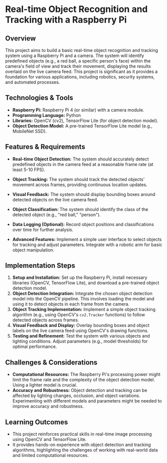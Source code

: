 # Real-time Object Recognition and Tracking with a Raspberry Pi

## Overview
This project aims to build a basic real-time object recognition and tracking system using a Raspberry Pi and a camera.  The system will identify predefined objects (e.g., a red ball, a specific person's face) within the camera's field of view and track their movement, displaying the results overlaid on the live camera feed. This project is significant as it provides a foundation for various applications, including robotics, security systems, and automated processes.


## Technologies & Tools
- **Raspberry Pi:**  Raspberry Pi 4 (or similar) with a camera module.
- **Programming Language:** Python
- **Libraries:** OpenCV (cv2), TensorFlow Lite (for object detection model).
- **Object Detection Model:** A pre-trained TensorFlow Lite model (e.g., MobileNet SSD).


## Features & Requirements
- **Real-time Object Detection:** The system should accurately detect predefined objects in the camera feed at a reasonable frame rate (at least 5-10 FPS).
- **Object Tracking:** The system should track the detected objects' movement across frames, providing continuous location updates.
- **Visual Feedback:** The system should display bounding boxes around detected objects on the live camera feed.
- **Object Classification:**  The system should identify the class of the detected object (e.g., "red ball," "person").
- **Data Logging (Optional):**  Record object positions and classifications over time for further analysis.

- **Advanced Features:**  Implement a simple user interface to select objects for tracking and adjust parameters.  Integrate with a robotic arm for basic object manipulation.


## Implementation Steps
1. **Setup and Installation:** Set up the Raspberry Pi, install necessary libraries (OpenCV, TensorFlow Lite), and download a pre-trained object detection model.
2. **Object Detection Integration:** Integrate the chosen object detection model into the OpenCV pipeline.  This involves loading the model and using it to detect objects in each frame from the camera.
3. **Object Tracking Implementation:** Implement a simple object tracking algorithm (e.g., using OpenCV's `cv2.Tracker` functions) to follow detected objects across frames.
4. **Visual Feedback and Display:** Overlay bounding boxes and object labels on the live camera feed using OpenCV's drawing functions.
5. **Testing and Refinement:** Test the system with various objects and lighting conditions.  Adjust parameters (e.g., model thresholds) for optimal performance.


## Challenges & Considerations
- **Computational Resources:**  The Raspberry Pi's processing power might limit the frame rate and the complexity of the object detection model. Using a lighter model is crucial.
- **Accuracy and Robustness:**  Object detection and tracking can be affected by lighting changes, occlusion, and object variations.  Experimenting with different models and parameters might be needed to improve accuracy and robustness.


## Learning Outcomes
- This project reinforces practical skills in real-time image processing using OpenCV and TensorFlow Lite.
- It provides hands-on experience with object detection and tracking algorithms, highlighting the challenges of working with real-world data and limited computational resources.

